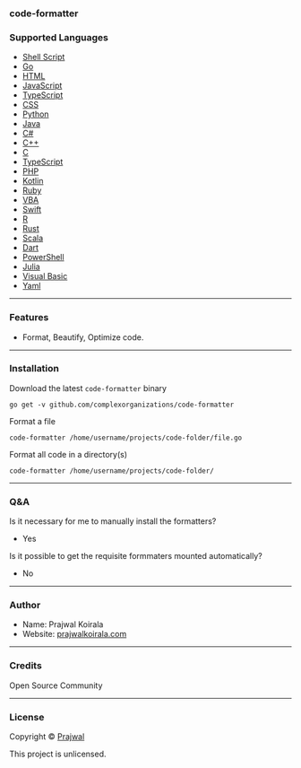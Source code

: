 ### code-formatter

### Supported Languages
- [Shell Script](https://github.com/mvdan/sh)
- [Go](https://go.dev)
- [HTML](https://github.com/kangax/html-minifier)
- [JavaScript](https://github.com/mishoo/UglifyJS)
- [TypeScript]()
- [CSS](https://github.com/cssnano/cssnano)
- [Python]()
- [Java]()
- [C#]()
- [C++]()
- [C]()
- [TypeScript]()
- [PHP]()
- [Kotlin]()
- [Ruby]()
- [VBA]()
- [Swift]()
- [R]()
- [Rust]()
- [Scala]()
- [Dart]()
- [PowerShell]()
- [Julia]()
- [Visual Basic]()
- [Yaml]()

---
### Features
- Format, Beautify, Optimize code.

---
### Installation
Download the latest `code-formatter` binary
```
go get -v github.com/complexorganizations/code-formatter
```
Format a file
```
code-formatter /home/username/projects/code-folder/file.go
```
Format all code in a directory(s)
```
code-formatter /home/username/projects/code-folder/
```

---
### Q&A

Is it necessary for me to manually install the formatters?
- Yes

Is it possible to get the requisite formmaters mounted automatically?
- No

---
### Author
* Name: Prajwal Koirala
* Website: [prajwalkoirala.com](https://www.prajwalkoirala.com)

---
### Credits
Open Source Community

---
### License
Copyright © [Prajwal](https://github.com/prajwal-koirala)

This project is unlicensed.
